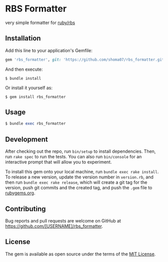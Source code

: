 # RBS Formatter

very simple formatter for [ruby/rbs](https://github.com/ruby/rbs)

## Installation

Add this line to your application's Gemfile:

```ruby
gem 'rbs_formatter', git: 'https://github.com/shoma07/rbs_formatter.git'
```

And then execute:

    $ bundle install

Or install it yourself as:

    $ gem install rbs_formatter

## Usage

```ruby
$ bundle exec rbs_formatter
```

## Development

After checking out the repo, run `bin/setup` to install dependencies. Then, run `rake spec` to run the tests. You can also run `bin/console` for an interactive prompt that will allow you to experiment.

To install this gem onto your local machine, run `bundle exec rake install`. To release a new version, update the version number in `version.rb`, and then run `bundle exec rake release`, which will create a git tag for the version, push git commits and the created tag, and push the `.gem` file to [rubygems.org](https://rubygems.org).

## Contributing

Bug reports and pull requests are welcome on GitHub at https://github.com/[USERNAME]/rbs_formatter.

## License

The gem is available as open source under the terms of the [MIT License](https://opensource.org/licenses/MIT).
